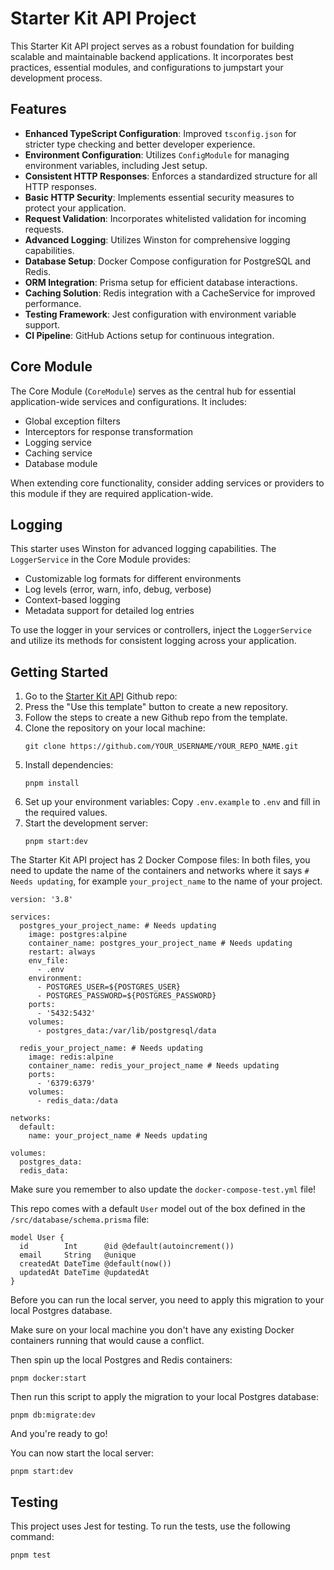 # Starter Kit API Project

This Starter Kit API project serves as a robust foundation for building scalable and maintainable backend applications. It incorporates best practices, essential modules, and configurations to jumpstart your development process.

## Features

- **Enhanced TypeScript Configuration**: Improved `tsconfig.json` for stricter type checking and better developer experience.
- **Environment Configuration**: Utilizes `ConfigModule` for managing environment variables, including Jest setup.
- **Consistent HTTP Responses**: Enforces a standardized structure for all HTTP responses.
- **Basic HTTP Security**: Implements essential security measures to protect your application.
- **Request Validation**: Incorporates whitelisted validation for incoming requests.
- **Advanced Logging**: Utilizes Winston for comprehensive logging capabilities.
- **Database Setup**: Docker Compose configuration for PostgreSQL and Redis.
- **ORM Integration**: Prisma setup for efficient database interactions.
- **Caching Solution**: Redis integration with a CacheService for improved performance.
- **Testing Framework**: Jest configuration with environment variable support.
- **CI Pipeline**: GitHub Actions setup for continuous integration.

## Core Module

The Core Module (`CoreModule`) serves as the central hub for essential application-wide services and configurations. It includes:

- Global exception filters
- Interceptors for response transformation
- Logging service
- Caching service
- Database module

When extending core functionality, consider adding services or providers to this module if they are required application-wide.

## Logging

This starter uses Winston for advanced logging capabilities. The `LoggerService` in the Core Module provides:

- Customizable log formats for different environments
- Log levels (error, warn, info, debug, verbose)
- Context-based logging
- Metadata support for detailed log entries

To use the logger in your services or controllers, inject the `LoggerService` and utilize its methods for consistent logging across your application.

## Getting Started

1. Go to the [Starter Kit API](https://github.com/jfjuanmiguel/starter-kit-api) Github repo:
2. Press the "Use this template" button to create a new repository.
3. Follow the steps to create a new Github repo from the template.
4. Clone the repository on your local machine:
   ```
   git clone https://github.com/YOUR_USERNAME/YOUR_REPO_NAME.git
   ```
5. Install dependencies:
   ```
   pnpm install
   ```
6. Set up your environment variables:
   Copy `.env.example` to `.env` and fill in the required values.
7. Start the development server:
   ```
   pnpm start:dev
   ```

The Starter Kit API project has 2 Docker Compose files: In both files, you need to update the name of the containers and networks where it says `# Needs updating`, for example `your_project_name` to the name of your project.

```
version: '3.8'

services:
  postgres_your_project_name: # Needs updating
    image: postgres:alpine
    container_name: postgres_your_project_name # Needs updating
    restart: always
    env_file:
      - .env
    environment:
      - POSTGRES_USER=${POSTGRES_USER}
      - POSTGRES_PASSWORD=${POSTGRES_PASSWORD}
    ports:
      - '5432:5432'
    volumes:
      - postgres_data:/var/lib/postgresql/data

  redis_your_project_name: # Needs updating
    image: redis:alpine
    container_name: redis_your_project_name # Needs updating
    ports:
      - '6379:6379'
    volumes:
      - redis_data:/data

networks:
  default:
    name: your_project_name # Needs updating

volumes:
  postgres_data:
  redis_data:
```

Make sure you remember to also update the `docker-compose-test.yml` file!

This repo comes with a default `User` model out of the box defined in the `/src/database/schema.prisma` file:

```
model User {
  id        Int      @id @default(autoincrement())
  email     String   @unique
  createdAt DateTime @default(now())
  updatedAt DateTime @updatedAt
}
```

Before you can run the local server, you need to apply this migration to your local Postgres database.

Make sure on your local machine you don't have any existing Docker containers running that would cause a conflict.

Then spin up the local Postgres and Redis containers:

```
pnpm docker:start
```

Then run this script to apply the migration to your local Postgres database:

```
pnpm db:migrate:dev
```

And you're ready to go!

You can now start the local server:

```
pnpm start:dev
```

## Testing

This project uses Jest for testing. To run the tests, use the following command:

```
pnpm test
```
